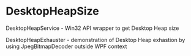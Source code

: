 # DesktopHeapSize
DesktopHeapService - Win32 API wrapper to get Desktop Heap size

DesktopHeapExhauster - demonstration of Desktop Heap exhastion by using JpegBitmapDecoder outside WPF context 
